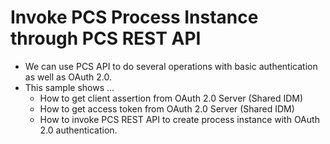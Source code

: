 # Invoke PCS Process Instance through PCS REST API

* We can use PCS API to do several operations with basic authentication as well as OAuth 2.0.
* This sample shows ...
  * How to get client assertion from OAuth 2.0 Server (Shared IDM)
  * How to get access token from OAuth 2.0 Server (Shared IDM)
  * How to invoke PCS REST API to create process instance with OAuth 2.0 authentication.
  
